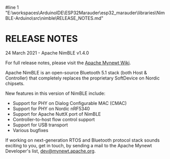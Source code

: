 #line 1 "E:\\workspaces\\ArduinoIDE\\ESP32Marauder\\esp32_marauder\\libraries\\NimBLE-Arduino\\src\\nimble\\RELEASE_NOTES.md"
# RELEASE NOTES

24 March 2021 - Apache NimBLE v1.4.0

For full release notes, please visit the
[Apache Mynewt Wiki](https://cwiki.apache.org/confluence/display/MYNEWT/Release+Notes).

Apache NimBLE is an open-source Bluetooth 5.1 stack (both Host & Controller) that completely
replaces the proprietary SoftDevice on Nordic chipsets.

New features in this version of NimBLE include:

* Support for PHY on Dialog Configurable MAC (CMAC)
* Support for PHY on Nordic nRF5340
* Support for Apache NuttX port of NimBLE
* Controller-to-host flow control support
* Support for USB transport
* Various bugfixes

If working on next-generation RTOS and Bluetooth protocol stack
sounds exciting to you, get in touch, by sending a mail to the Apache Mynewt
Developer's list, dev@mynewt.apache.org.

